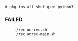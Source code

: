 ``` shell
# pkg install shuf gsed python3
```

### FAILED
```
	./rec-un-rec.sh
	./rec-unrec-main.sh
```
